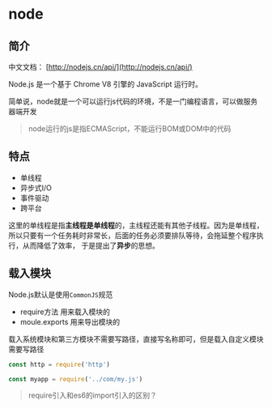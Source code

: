 # node

## 简介

中文文档： [http://nodejs.cn/api/](http://nodejs.cn/api/)

Node.js 是一个基于 Chrome V8 引擎的 JavaScript 运行时。

简单说，node就是一个可以运行js代码的环境，不是一门编程语言，可以做服务器端开发

>node运行的js是指ECMAScript，不能运行BOM或DOM中的代码

## 特点

+ 单线程
+ 异步式I/O
+ 事件驱动
+ 跨平台

这里的单线程是指**主线程是单线程**的，主线程还能有其他子线程。因为是单线程，所以只要有一个任务耗时非常长，后面的任务必须要排队等待，会拖延整个程序执行，从而降低了效率，
于是提出了**异步**的思想。

## 载入模块

Node.js默认是使用`CommonJS`规范

+ require方法   用来载入模块的
+ moule.exports  用来导出模块的

载入系统模块和第三方模块不需要写路径，直接写名称即可，但是载入自定义模块需要写路径

```js
const http = require('http')

const myapp = require('../com/my.js')
```

>require引入和es6的import引入的区别？
